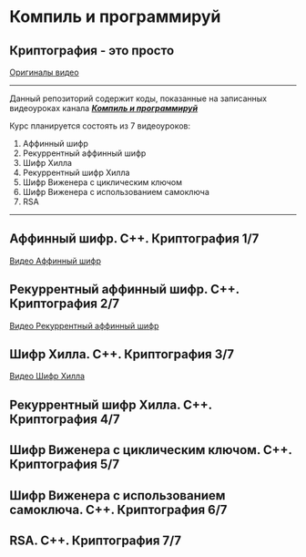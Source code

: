 # Компиль и программируй

## Криптография - это просто


[Оригиналы видео](https://www.youtube.com/watch?v=iiTI32ZTzzY&list=PLe6rtBipPFDkIile-ZVXK3Dpbr6652G_4)

--------------------------------


Данный репозиторий содержит коды, показанные на записанных видеоуроках канала ***[Компиль и программируй](https://www.youtube.com/channel/UCHG2-W4TRhIuh7BU2_43hXQ)***




Курс планируется состоять из 7 видеоуроков:
1. Аффинный шифр
1. Рекуррентный аффинный шифр
1. Шифр Хилла
1. Рекуррентный шифр Хилла
1. Шифр Виженера с циклическим ключом
1. Шифр Виженера с использованием самоключа
1. RSA

--------------------------------





## Аффинный шифр. C++. Криптография 1/7

[Видео Аффинный шифр](https://youtu.be/iiTI32ZTzzY)


## Рекуррентный аффинный шифр. C++. Криптография 2/7

[Видео Рекуррентный аффинный шифр](https://youtu.be/E1Ybmzk86Sw)


## Шифр Хилла. C++. Криптография 3/7

[Видео Шифр Хилла](https://youtu.be/dNNBRDil9So) 












## Рекуррентный шифр Хилла. C++. Криптография 4/7


## Шифр Виженера с циклическим ключом. C++. Криптография 5/7


##  Шифр Виженера с использованием самоключа. C++. Криптография 6/7


## RSA. C++. Криптография 7/7






